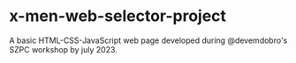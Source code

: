 # x-men-web-selector-project
A basic HTML-CSS-JavaScript web page developed during @devemdobro's SZPC workshop by july 2023.
